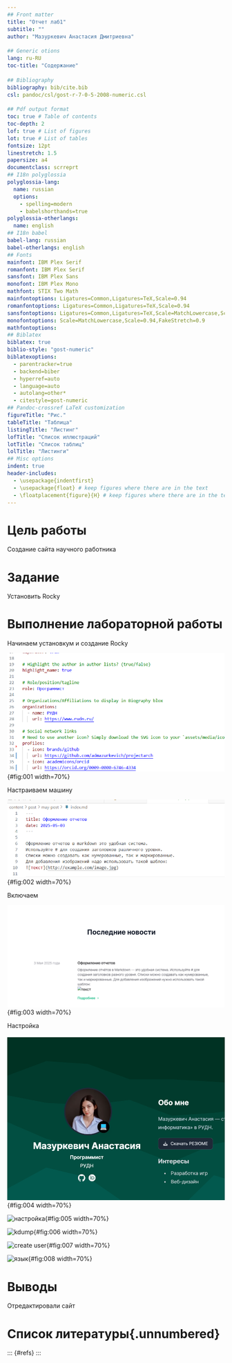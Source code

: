 ```yaml
---
## Front matter
title: "Отчет лаб1"
subtitle: ""
author: "Мазуркевич Анастасия Дмитриевна"

## Generic otions
lang: ru-RU
toc-title: "Содержание"

## Bibliography
bibliography: bib/cite.bib
csl: pandoc/csl/gost-r-7-0-5-2008-numeric.csl

## Pdf output format
toc: true # Table of contents
toc-depth: 2
lof: true # List of figures
lot: true # List of tables
fontsize: 12pt
linestretch: 1.5
papersize: a4
documentclass: scrreprt
## I18n polyglossia
polyglossia-lang:
  name: russian
  options:
	- spelling=modern
	- babelshorthands=true
polyglossia-otherlangs:
  name: english
## I18n babel
babel-lang: russian
babel-otherlangs: english
## Fonts
mainfont: IBM Plex Serif
romanfont: IBM Plex Serif
sansfont: IBM Plex Sans
monofont: IBM Plex Mono
mathfont: STIX Two Math
mainfontoptions: Ligatures=Common,Ligatures=TeX,Scale=0.94
romanfontoptions: Ligatures=Common,Ligatures=TeX,Scale=0.94
sansfontoptions: Ligatures=Common,Ligatures=TeX,Scale=MatchLowercase,Scale=0.94
monofontoptions: Scale=MatchLowercase,Scale=0.94,FakeStretch=0.9
mathfontoptions:
## Biblatex
biblatex: true
biblio-style: "gost-numeric"
biblatexoptions:
  - parentracker=true
  - backend=biber
  - hyperref=auto
  - language=auto
  - autolang=other*
  - citestyle=gost-numeric
## Pandoc-crossref LaTeX customization
figureTitle: "Рис."
tableTitle: "Таблица"
listingTitle: "Листинг"
lofTitle: "Список иллюстраций"
lotTitle: "Список таблиц"
lolTitle: "Листинги"
## Misc options
indent: true
header-includes:
  - \usepackage{indentfirst}
  - \usepackage{float} # keep figures where there are in the text
  - \floatplacement{figure}{H} # keep figures where there are in the text
---
```


# Цель работы

Создание сайта научного работника

# Задание

Установить Rocky



# Выполнение лабораторной работы

Начинаем установкум и создание Rocky

![создаем ](image/1.png){#fig:001 width=70%}

Настраиваем машину

![Настраиваем](image/2.png){#fig:002 width=70%}

Включаем

![Включаем](image/3.png){#fig:003 width=70%}

Настройка

![язык](image/4.png){#fig:004 width=70%}

![настройка](image/5.png){#fig:005 width=70%}

![kdump](image/6.png){#fig:006 width=70%}

![create user](image/7.png){#fig:007 width=70%}

![язык](image/8.png){#fig:008 width=70%}


# Выводы

Отредактировали сайт

# Список литературы{.unnumbered}

::: {#refs}
:::
